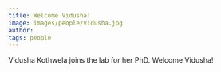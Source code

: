 ```yaml
---
title: Welcome Vidusha!
image: images/people/vidusha.jpg
author:
tags: people
---
```


Vidusha Kothwela joins the lab for her PhD. Welcome Vidusha!